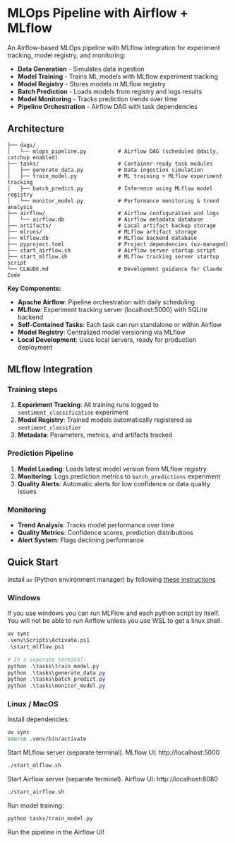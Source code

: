 # MLOps Pipeline with Airflow + MLflow

An Airflow-based MLOps pipeline with MLflow integration for experiment tracking, model registry, and monitoring:

- **Data Generation** - Simulates data ingestion
- **Model Training** - Trains ML models with MLflow experiment tracking
- **Model Registry** - Stores models in MLflow registry
- **Batch Prediction** - Loads models from registry and logs results
- **Model Monitoring** - Tracks prediction trends over time
- **Pipeline Orchestration** - Airflow DAG with task dependencies

## Architecture

```
├── dags/
│   └── mlops_pipeline.py          # Airflow DAG (scheduled @daily, catchup enabled)
├── tasks/                         # Container-ready task modules
│   ├── generate_data.py           # Data ingestion simulation
│   ├── train_model.py             # ML training + MLflow experiment tracking
│   ├── batch_predict.py           # Inference using MLflow model registry
│   └── monitor_model.py           # Performance monitoring & trend analysis
├── airflow/                       # Airflow configuration and logs
│   └── airflow.db                 # Airflow metadata database
├── artifacts/                     # Local artifact backup storage
├── mlruns/                        # MLflow artifact storage
├── mlflow.db                      # MLflow backend database
├── pyproject.toml                 # Project dependencies (uv-managed)
├── start_airflow.sh               # Airflow server startup script
├── start_mlflow.sh                # MLflow tracking server startup script
└── CLAUDE.md                      # Development guidance for Claude Code
```

**Key Components:**
- **Apache Airflow**: Pipeline orchestration with daily scheduling
- **MLflow**: Experiment tracking server (localhost:5000) with SQLite backend
- **Self-Contained Tasks**: Each task can run standalone or within Airflow
- **Model Registry**: Centralized model versioning via MLflow
- **Local Development**: Uses local servers, ready for production deployment

## MLflow Integration

### Training steps
1. **Experiment Tracking**: All training runs logged to `sentiment_classification` experiment
2. **Model Registry**: Trained models automatically registered as `sentiment_classifier`
3. **Metadata**: Parameters, metrics, and artifacts tracked

### Prediction Pipeline
1. **Model Loading**: Loads latest model version from MLflow registry
2. **Monitoring**: Logs prediction metrics to `batch_predictions` experiment
3. **Quality Alerts**: Automatic alerts for low confidence or data quality issues

### Monitoring
- **Trend Analysis**: Tracks model performance over time
- **Quality Metrics**: Confidence scores, prediction distributions
- **Alert System**: Flags declining performance

## Quick Start

Install `uv` (Python environment manager) by following [these instructions](https://docs.astral.sh/uv/getting-started/installation/)

### Windows

If you use windows you can run MLFlow and each python script by itself. You will not be able to run Airflow unless you use WSL to get a linux shell.

```PowerShell
uv sync
.venv\Scripts\Activate.ps1
.\start_mlflow.ps1

# In a seperate terminal:
python .\tasks\train_model.py
python .\tasks\generate_data.py
python .\tasks\batch_predict.py
python .\tasks\monitor_model.py
```

### Linux / MacOS

Install dependencies:

```bash
uv sync
source .venv/bin/activate
```

Start MLflow server (separate terminal). MLflow UI: http://localhost:5000

```bash
./start_mlflow.sh
```

Start Airflow server (separate terminal). Airflow UI: http://localhost:8080

```bash
./start_airflow.sh
``` 

Run model training:

```bash
python tasks/train_model.py
```

Run the pipeline in the Airflow UI!
